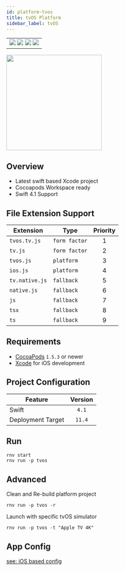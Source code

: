 ```yaml
---
id: platform-tvos
title: tvOS Platform
sidebar_label: tvOS
---
```


<table>
  <tr>
  <td>
    <img src="https://img.shields.io/badge/Mac-yes-brightgreen.svg" />
    <img src="https://img.shields.io/badge/Windows-n/a-lightgrey.svg" />
    <img src="https://img.shields.io/badge/Linux-n/a-lightgrey.svg" />
    <img src="https://img.shields.io/badge/HostMode-n/a-lightgrey.svg" />
  </td>
  </tr>
</table>

<img src="https://renative.org/img/rnv_tvos.gif" height="250"/>

## Overview

-   Latest swift based Xcode project
-   Cocoapods Workspace ready
-   Swift 4.1 Support

## File Extension Support

| Extension      | Type          | Priority |
| -------------- | ------------- | :------: |
| `tvos.tv.js`   | `form factor` |    1     |
| `tv.js`        | `form factor` |    2     |
| `tvos.js`      | `platform`    |    3     |
| `ios.js`       | `platform`    |    4     |
| `tv.native.js` | `fallback`    |    5     |
| `native.js`    | `fallback`    |    6     |
| `js`           | `fallback`    |    7     |
| `tsx`          | `fallback`    |    8     |
| `ts`           | `fallback`    |    9     |

## Requirements

-   [CocoaPods](https://cocoapods.org) `1.5.3` or newer
-   [Xcode](https://developer.apple.com/xcode/) for iOS development

## Project Configuration

| Feature           | Version |
| ----------------- | :-----: |
| Swift             |  `4.1`  |
| Deployment Target | `11.4`  |

## Run

```
rnv start
rnv run -p tvos
```

## Advanced

Clean and Re-build platform project

```
rnv run -p tvos -r
```

Launch with specific tvOS simulator

```
rnv run -p tvos -t "Apple TV 4K"
```

## App Config

[see: iOS based config](api-config.md#ios-props)
